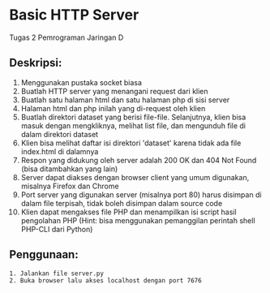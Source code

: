 Basic HTTP Server
========================
Tugas 2 Pemrograman Jaringan D

Deskripsi:
-------------
1. Menggunakan pustaka socket biasa
2. Buatlah HTTP server yang menangani request dari klien
3. Buatlah satu halaman html dan satu halaman php di sisi server
4. Halaman html dan php inilah yang di-request oleh klien
5. Buatlah direktori dataset yang berisi file-file. Selanjutnya, klien bisa masuk dengan mengkliknya, melihat list file, dan mengunduh file di dalam direktori dataset
6. Klien bisa melihat daftar isi direktori 'dataset' karena tidak ada file index.html di dalamnya
7. Respon yang didukung oleh server adalah 200 OK dan 404 Not Found (bisa ditambahkan yang lain)
8. Server dapat diakses dengan browser client yang umum digunakan, misalnya Firefox dan Chrome
9. Port server yang digunakan server (misalnya port 80) harus disimpan di dalam file terpisah, tidak boleh disimpan dalam source code
10. Klien dapat mengakses file PHP dan menampilkan isi script hasil pengolahan PHP (Hint: bisa menggunakan pemanggilan perintah shell PHP-CLI dari Python)

Penggunaan: 
-------------
```
1. Jalankan file server.py
2. Buka browser lalu akses localhost dengan port 7676
```